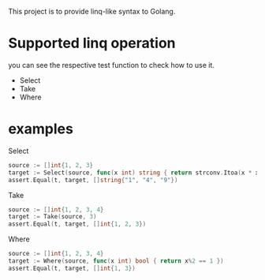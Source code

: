 This project is to provide linq-like syntax to Golang.

# Supported linq operation
you can see the respective test function to check how to use it.

- Select
- Take
- Where

# examples
Select
```go
source := []int{1, 2, 3}
target := Select(source, func(x int) string { return strconv.Itoa(x * x) })
assert.Equal(t, target, []string{"1", "4", "9"})
```

Take
```go
source := []int{1, 2, 3, 4}
target := Take(source, 3)
assert.Equal(t, target, []int{1, 2, 3})
```

Where
```go
source := []int{1, 2, 3, 4}
target := Where(source, func(x int) bool { return x%2 == 1 })
assert.Equal(t, target, []int{1, 3})
```